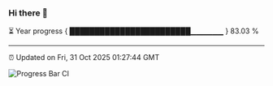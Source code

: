### Hi there 👋

⏳ Year progress { ████████████████████████▁▁▁▁▁▁ } 83.03 %

---

⏰ Updated on Fri, 31 Oct 2025 01:27:44 GMT

![Progress Bar CI](https://github.com/liununu/liununu/workflows/Progress%20Bar%20CI/badge.svg)
